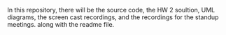 In this repository, there will be the source code, the HW 2 soultion, UML diagrams, the screen cast recordings, and the recordings for the standup meetings. along with the readme file.
